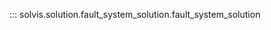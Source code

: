 ::: solvis.solution.fault_system_solution.fault_system_solution
<!-- 	options:
		members: false

::: solvis.solution.fault_system_solution.FaultSystemSolution
    options:
       inherited_members: false
       members_order: alphabetical
       filters:
       	- "![A-Z]+"
       	- "!set_props"
       	- "!^_"
       group_by_category: false -->
